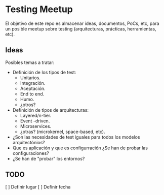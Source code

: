 # Testing Meetup

El objetivo de este repo es almacenar ideas, documentos, PoCs, etc, para un posible meetup sobre testing (arquitecturas, prácticas, herramientas, etc).


## Ideas

Posibles temas a tratar:

  - Definición de los tipos de test:
    - Unitarios.
    - Integración.
    - Aceptación.
    - End to end.
    - Humo.
    - ¿otros?
  - Definición de tipos de arquitecturas:
    - Layered/n-tier.
    - Event -driven.
    - Microservices.
    - ¿otras? (microkernel, space-based, etc).
  - ¿Son las necesidades de test iguales para todos los modelos arquitectónios?
  - Que es aplicación y que es configurración ¿Se han de probar las configuraciones?
  - ¿Se han de "probar" los entornos?


## TODO

  [ ] Definir lugar
  [ ] Definir fecha